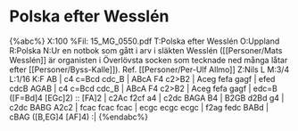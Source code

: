 # Polska efter Wesslén

{%abc%}
X:100
%Fil: 15_MG_0550.pdf
T:Polska efter Wesslén
O:Uppland
R:Polska
N:Ur en notbok som gått i arv i släkten Wesslén ([[Personer/Mats Wesslén]] är organisten i Överlövsta socken som tecknade ned många låtar efter [[Personer/Byss-Kalle]]). Ref. [[Personer/Per-Ulf Allmo]]
Z:Nils L
M:3/4
L:1/16
K:F
AB | c4 c=Bcd cdc_B | ABcA F4 c2>B2 | Aceg fefa gagf | efed cdcB AGAB |
     c4 c=Bcd cdc_B | ABcA F4 c2>B2 | Aceg fefa gagf | edc=B ([F=Bd]4 [EGc]2) ::
[FA]2 | c2Ac f2cf a4 | c2dc BAGA B4 | B2GB d2Bd g4 | c2dc BABG A2c2 |
fcac fcac fcac | ecgc ecgc ecgc | f2ag fedc BABd | cBAG ([B,EG]4 [AF]4) :|
{%endabc%}
